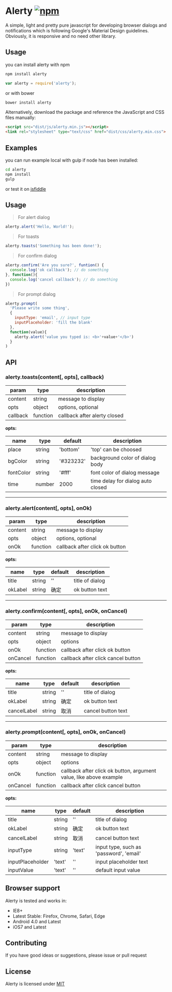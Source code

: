 # Alerty [![npm](https://img.shields.io/npm/v/alerty.svg?style=flat-square)](https://www.npmjs.org/package/alerty)

A simple, light and pretty pure javascript for developing browser dialogs and notifications which is following Google's Material Design guidelines. Obviously, it is responsive and no need other library.
 
## Usage
you can install alerty with npm
```bash
npm install alerty
```
```js
var alerty = require('alerty');
```
or with bower
```bash
bower install alerty
```

Alternatively, download the package and reference the JavaScript and CSS files manually:

```html
<script src="dist/js/alerty.min.js"></script>
<link rel="stylesheet" type="text/css" href="dist/css/alerty.min.css">
```

## Examples

you can run example local with gulp if node has been installed:

```bash
cd alerty
npm install
gulp
```
or test it on [jsfiddle](https://jsfiddle.net/fzwporfe/)


## Usage
>For alert dialog

```js
alerty.alert('Hello, World!');
```

>For toasts

```js
alerty.toasts('Something has been done!');
```

>For confirm dialog

```js
alerty.confirm('Are you sure?', funtion() {
  console.log('ok callback'); // do something
}, function(){
  console.log('cancel callback'); // do something
})
```

>For prompt dialog

```js
alerty.prompt(
  'Please write some thing', 
  {
    inputType: 'email', // input type
    inputPlaceholder: 'fill the blank'
  },
  function(value){
    alerty.alert('value you typed is: <b>'+value+'</b>')
  }
)
```

## API
### alerty.toasts(content[, opts], callback)

|param|type|description|
|-----|----|-----------|
|content|string|message to display|
|opts|object|options, optional|
|callback|function|callback after alerty closed|

**opts:**

|name|type|default|description|
|----|----|-------|-----------|
|place|string|'bottom'|'top' can be choosed|
|bgColor|string|'#323232'|background color of dialog body|
|fontColor|string|'#fff'|font color of dialog message|
|time|number|2000|time delay for dialog auto closed|

----------

### alerty.alert(content[, opts], onOk)

|param|type|description|
|-----|----|-----------|
|content|string|message to display|
|opts|object|options, optional|
|onOk|function|callback after click ok button|

**opts:**

|name|type|default|description|
|----|----|-------|-----------|
|title|string|''|title of dialog|
|okLabel|string|确定|ok button text|

----------

### alerty.confirm(content[, opts], onOk, onCancel)

|param|type|description|
|-----|----|-----------|
|content|string|message to display|
|opts|object|options|
|onOk|function|callback after click ok button|
|onCancel|function|callback after click cancel button|

**opts:**

|name|type|default|description|
|----|----|-------|-----------|
|title|string|''|title of dialog|
|okLabel|string|确定|ok button text|
|cancelLabel|string|取消|cancel button text|

----------

### alerty.prompt(content[, opts], onOk, onCancel)

|param|type|description|
|-----|----|-----------|
|content|string|message to display|
|opts|object|options|
|onOk|function|callback after click ok button, argument value, like above example|
|onCancel|function|callback after click cancel button|

**opts:**

|name|type|default|description|
|----|----|-------|-----------|
|title|string|''|title of dialog|
|okLabel|string|确定|ok button text|
|cancelLabel|string|取消|cancel button text|
|inputType|string|'text'|input type, such as 'password', 'email'|
|inputPlaceholder|'text'|''|input placeholder text|
|inputValue|'text'|''|default input value|

## Browser support
Alerty is tested and works in:
- IE8+
- Latest Stable: Firefox, Chrome, Safari, Edge
- Android 4.0 and Latest
- iOS7 and Latest

## Contributing
If you have good ideas or suggestions, please issue or pull request

## License
Alerty is licensed under [MIT](http://http://opensource.org/licenses/MIT "MIT")
